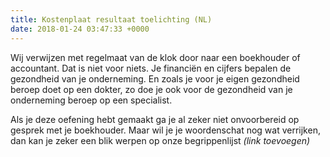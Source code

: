 ```yaml
---
title: Kostenplaat resultaat toelichting (NL)
date: 2018-01-24 03:47:33 +0000
---
```

Wij verwijzen met regelmaat van de klok door naar een boekhouder of accountant. Dat is niet voor niets. Je financiën en cijfers bepalen de gezondheid van je onderneming. En zoals je voor je eigen gezondheid beroep doet op een dokter, zo doe je ook voor de gezondheid van je onderneming beroep op een specialist.

Als je deze oefening hebt gemaakt ga je al zeker niet onvoorbereid op gesprek met je boekhouder. Maar wil je je woordenschat nog wat verrijken, dan kan je zeker een blik werpen op onze begrippenlijst _(link toevoegen)_